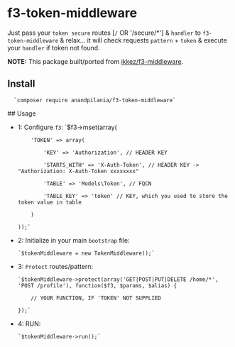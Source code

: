 # f3-token-middleware

Just pass your `token secure` routes [`/` OR '/secure/*'] & `handler` to `f3-token-middleware` & relax... it will check requests `pattern` + `token` & execute your `handler` if token not found.

**NOTE:** This package built/ported from [ikkez/f3-middleware](https://github.com/ikkez/f3-middleware).

## Install

      `composer require anandpilania/f3-token-middleware`


## Usage

- 1: Configure `f3`:
      `$f3->mset(array(
      
          'TOKEN' => array(
          
              'KEY' => 'Authorization', // HEADER KEY
              
              'STARTS_WITH' => 'X-Auth-Token', // HEADER KEY -> "Authorization: X-Auth-Token xxxxxxxx"
              
              'TABLE' => 'Models\Token', // FQCN
              
              'TABLE_KEY' => 'token' // KEY, which you used to store the token value in table
              
          )
          
      ));`
      
- 2: Initialize in your main `bootstrap` file:

      `$tokenMiddleware = new TokenMiddleware();`
      
      
- 3: `Protect` routes/pattern:

      `$tokenMiddleware->protect(array('GET|POST|PUT|DELETE /home/*', 'POST /profile'), function($f3, $params, $alias) {
      
          // YOUR FUNCTION, IF 'TOKEN' NOT SUPPLIED
          
      });`
      
      
- 4: RUN:

      `$tokenMiddleware->run();`
